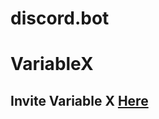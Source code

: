 # discord.bot
<h1>VariableX</h1>
<h2>Invite Variable X <a href = "https://discord.com/api/oauth2/authorize?client_id=850887841655554088&permissions=0&scope=bot" target = "_blank">Here</a></h2>
